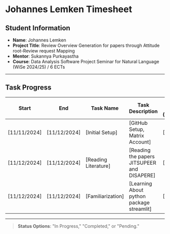 # Johannes Lemken Timesheet

## Student Information
- **Name**: Johannes Lemken
- **Project Title**: Review Overview Generation for papers through Attitude root-Review request Mapping 
- **Mentor**: Sukannya Purkayastha
- **Course**: Data Analysis Software Project Seminar for Natural Language (WiSe 2024/25) / 6 ECTs

---

## Task Progress

| Start      | End        | Task Name       | Task Description         | Time Spent (hours) | Status        |
|------------|------------|-----------------|--------------------------|--------------------|---------------|
| [11/11/2024] | [11/12/2024] | [Initial Setup]   | [GitHub Setup, Matrix Account]  | [0,5]       | [Completed] |
| [11/12/2024] | [11/12/2024] | [Reading Literature]   | [Reading the papers JITSUPEER and DISAPERE]  | [2]       | [Completed]   |
| [11/12/2024] | [11/12/2024] | [Familiarization]   | [Learning About python package streamlit]  | [1]       | [Completed]     |

---

> **Status Options**: "In Progress," "Completed," or "Pending."
